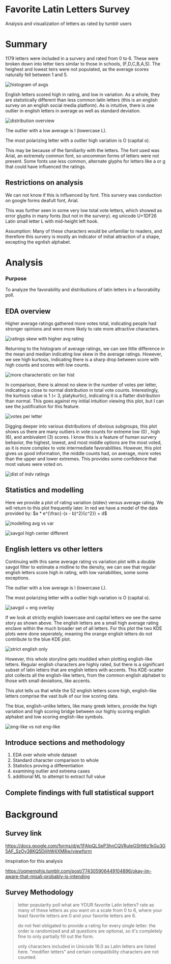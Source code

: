 # Favorite Latin Letters Survey
Analysis and visualization of letters as rated by tumblr users

# Summary

1179 letters were included in a survery and rated from 0 to 6. These were broken down into letter tiers similar to those in schools, (F,D,C,B,A,S). The heighest and lowest teirs were not populated, as the average scores naturally fell between 1 and 5.

![histogram of avgs](images/tier_dist_freq_plot.png)

English letters scored high in rating, and low in variation. As a whole, they are statistically different than less common latin letters (this is an english survey on an english social media platform). As is intuitive, there is one outlier in english letters in average as well as standard deviation.

![distribution overview](images/avg_stdev_scatter_alphabetic_xyswap.png)

The outlier with a low average is l (lowercase L). 

The most polarizing letter with a outlier high variation is O (capital o).

This may be because of the familiarity with the letters. The font used was Arial, an extremely common font, so uncommon forms of letters were not present. Some fonts use less common, alternate glyphs for letters like a or g that could have influenced the ratings.


## Restrictions on analysis

We can not know if this is influenced by font. This survery was conduction on google forms deafult font, Arial.

This was further seen in some very low total vote letters, which showed as error glyphs in many fonts (but not in the survery). eg unicode U+1DF26 Latin small letter L with mid-height left hook.

Assumption: Many of these characters would be unfamiliar to readers, and therefore this survery is mostly an indicator of initial attraction of a shape, excepting the egnlish alphabet.


# Analysis
### Purpose
To analyze the favorability and distributions of latin letters in a favorabiilty poll.

## EDA overview

Higher average ratings gathered more votes total, indicating people had stronger opinions and were more likely to rate more attractive characters.

![ratings skew with higher avg rating](images/rating_count_vs_avg_ratings_box.png)

Returning to the histogram of average ratings, we can see little difference in the mean and median indicating low skew in the average ratings. However, we see high kurtosis, indicating there is a sharp drop between score with high counts and scores with low counts.

![more characteristic on tier hist](images/rating_dist_histogram.png) 

In comparison, there is almost no skew in the number of votes per letter, indicating a close to normal distribution in total vote counts. Interestingly, the kurtosis value is 1 (< 3, platykurtic), indicating it is a flatter distribution than normal. This goes against my initial intuition viewing this plot, but I can see the justification for this feature.

![votes per letter](images/votes_per_letter_hist.png)

Digging deeper into various distributions of obvious subgroups, this plot shows us there are many outliers in vote counts for extreme low (0) , high (6), and ambivalent (3) scores. I know this is a feature of human survery behavior, the highest, lowest, and most middle options are the most voted, as it is more complex to vote intermediate favorabilities. However, this plot gives us good information, the middle counts had, on average, more votes than the upper and lower extremes. This provides some confidence that most values were voted on.

![dist of indv ratings](images/ratings_distributions_box.png)

## Statistics and modelling

Here we provide a plot of rating variation (stdev) versus average rating. We will return to this plot frequently later. In red we have a model of the data provided by:  $a * e^{\frac{-(x - b)^2}{c^2}} + d$


![modelling avg vs var](images/avg_stdev_scatter.png)


![savgol high center different](images/savgol_high.png)

## English letters vs other letters

Continuing with this same average rating vs variation plot with a double savgol filter to estimate a midline to the density, we can see that regular english letters score high in rating, with low variabilities, some some exceptions.

The outlier with a low average is l (lowercase L). 

The most polarizing letter with a outlier high variation is O (capital o).

![savgol + eng overlay](images/avg_stdev_scatter_alphabetic.png)

If we look at strictly english lowercase and capital letters we see the same story as shown above. The english letters are a small high average rating enclave within the much broader set of all letters. For this plot the two KDE plots were done seperately, meaning the orange english letters do not contribute to the blue KDE plot.

![strict english only](images/avg_stdev_kde_eng.png)

However, this whole storyline gets muddied when plotting english-like letters. Regular english characters are highly rated, but there is a significant subset of latin letters that are english letters with accents. This KDE-scatter plot collects all the english-like letters, from the common english alphabet to those with small deviations, like accents.

This plot tells us that while the 52 english letters score high, english-like letters comprise the vast bulk of our low scoring data. 

The blue, english-unlike letters, like many greek letters, provide the high variation and high scoring bridge between our highly scoring english alphabet and low scoring english-like symbols.

![eng-like vs not eng-like](images/avg_stdev_kde_eng-like.png)

## Introduce sections and methodology
1. EDA over whole whole dataset 
2. Standard character comparison to whole
3. Statistics proving a differentiation
4. examining outlier and extrema cases
5. additional ML to attempt to extract full value

## Complete findings with full statistical support

# Background

## Survey link

https://docs.google.com/forms/d/e/1FAIpQLSeP3hnCQVRuIeGSHt6z1kGu3G5AF_SzOy38KQ5DjljhW4XM8w/viewform

Imspiration for this analysis

https://oqmemphis.tumblr.com/post/774305906449104896/okay-im-aware-that-misali-probably-is-intending

## Survey Methodology
>letter popularity poll
what are YOUR favorite Latin letters? rate as many of these letters as you want on a scale from 0 to 6, where your least favorite letters are 0 and your favorite letters are 6.
>
>  do not feel obligated to provide a rating for every single letter. the order is randomized and all questions are optional, so it's completely fine to only partially fill out the form.
>
>  only characters included in Unicode 16.0 as Latin letters are listed here. "modifier letters" and certain compatibility characters are not counted.
